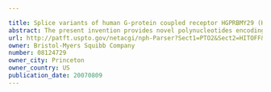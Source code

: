 ```yaml
---

title: Splice variants of human G-protein coupled receptor HGPRBMY29 (HGPRMBY29SV2)
abstract: The present invention provides novel polynucleotides encoding HGPRBMY28 and HGPRBMY29 polypeptides, fragments and homologues thereof. The present invention also provides polynucleotides encoding splice variants of HGPRBMY29 polypeptides, HGPRBMY29v1 and HGPRBMY29v2. Also provided are vectors, host cells, antibodies, and recombinant and synthetic methods for producing said polypeptides. Also provided are vectors, host cells, antibodies, and recombinant and synthetic methods for producing said polypeptides. The invention further relates to diagnostic and therapeutic methods for applying these novel HGPRBMY28, HGPRBMY29, HGPRBMY29v1, and HGPRBMY29v2 polypeptides to the diagnosis, treatment, and/or prevention of various diseases and/or disorders related to these polypeptides. The invention further relates to screening methods for identifying agonists and antagonists of the polynucleotides and polypeptides of the present invention.
url: http://patft.uspto.gov/netacgi/nph-Parser?Sect1=PTO2&Sect2=HITOFF&p=1&u=%2Fnetahtml%2FPTO%2Fsearch-adv.htm&r=1&f=G&l=50&d=PALL&S1=08124729&OS=08124729&RS=08124729
owner: Bristol-Myers Squibb Company
number: 08124729
owner_city: Princeton
owner_country: US
publication_date: 20070809
---
```

